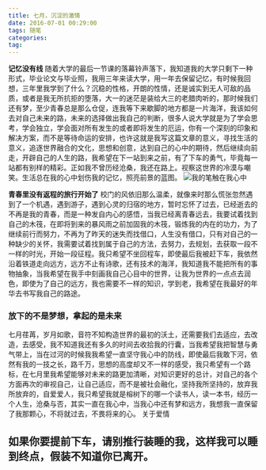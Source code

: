 ```yaml
---
title: 七月，沉淀的激情
date: 2016-07-01 00:29:00
tags: 随笔
categories:
tag:
---
```

**记忆没有线**
 随着大学的最后一节课的落幕铃声落下，我知道我的大学只剩下一种形式，毕业论文与毕业照，我用三年来读大学，用一年去保留记忆，有时候我回想，三年里我学到了什么？沉稳的性格，开朗的性情，还是诚实到无人可敌的品质，或者是我无所抗拒的堕落，大一的迷茫是装给大三的老腊肉听的，那时候我们还有梦，至少青春总是那么仓促，连我等下来歇脚的地方都是一片海洋，我该如何去对自己未来的路，未来的选择做出我自己的判断，很多人说大学就是为了学会思考，学会独立，学会面对所有发生的或者即将发生的厄运，你有一个深刻的印象和解决方案，而不是等待命运的安排，也许这就是我写这篇文章的意义，寻找生活的意义，追逐世界融合的文化，思想和创意，达到自己的心中的期待，然后继续向前走，开辟自己的人生的路，我希望在下一站到来之前，有了下车的勇气，毕竟每一站都有别样的精彩。正如我不曾历经沧桑，我还在路上。视察这世界的冷漠与嘲笑。生活总在我的心中划伤我的记忆，照亮前景的蓝图。
 ![我的笔触在我心中](http://o94r16s1l.bkt.clouddn.com/%E5%A6%B9%E7%BA%B8.jpg)
 <!--more-->
 **青春里没有返程的旅行开始了**
 校门的风依旧那么温柔，就像来时那么慌张忽然遇到了一个机遇，遇到游子，遇到心灵的归宿的地方，暂时忘怀了过去，已经逝去的不再是我的青春，而是一种发自内心的感悟，当我已经离青春远去，我要试着找到自己的木筏，在即将到来的暴风雨之前加固我的木筏，锻炼我的内在的功力，为了继续前行而努力，不再为了昨天的迷失而找借口，人生没有借口，只有对自己的一种缺少的关怀，我需要试着找到属于自己的方法，去努力，去规划，去获取一段不一样的时光，开始一段征程。我只希望不坐回程车，即使最后我被赶下车，我依然沿着铁道走向远方，远方不止有诗歌，还有技术的海洋，我知道我不能把所有的事物抽象，当我希望在我手中刻画我自己心目中的世界，让我为世界的一点点去润色，即使为了自己的远方，我也需要不一样的知识，学到老，我希望在我最好的年华去书写我自己的路途。
### 放下的不是梦想，拿起的是未来
七月荏苒，岁月如歌，音符不知构造世界的最初的沃土，还需要我们去适应，去改造，去感受，我不知道我还有多久的时间去收拾我的行囊，当我希望我把智慧与勇气带上，当在过河的时候我我希望一直坚守我心中的防线，即使最后我敢下河，依然有我的一技之长，路千万，思想的高度却又不一样的感受，我只希望有一个路标，在七月里我希望能够对未来的路更加清晰，对知识更好的总计，对自己的各个方面再次的审视自己，让自己适应，而不是被社会融化，坚持我所坚持的，放弃我所放弃的，自爱爱人，我只希望我就是榕树下的哪一个读书人，读一本书，经历一个人生，沧桑与否，其实一直在我心中，当我心中还有梦和远方，我想我一直保留了我那颗心，不将就过去，不畏将来的心。
关于爱情
## 如果你要提前下车，请别推行装睡的我，这样我可以睡到终点，假装不知道你已离开。

